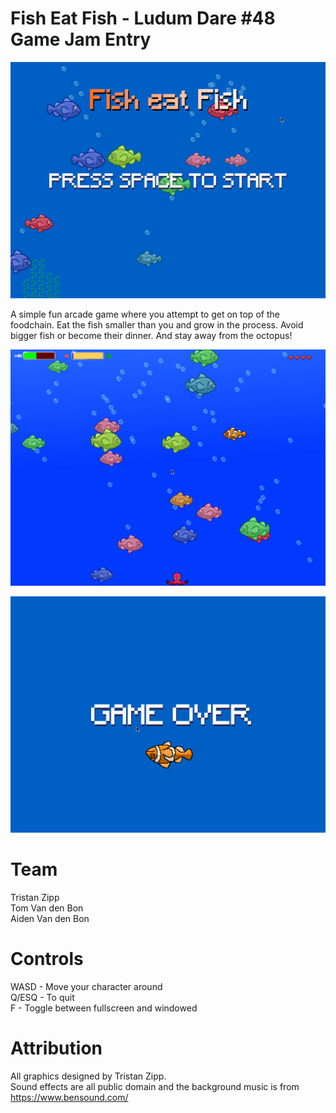 # Fish Eat Fish - Ludum Dare #48 Game Jam Entry 

![TitleScreen](/screenshots/title.png)

A simple fun arcade game where you attempt to get on top of the foodchain. Eat the fish smaller than you and grow in the process. Avoid bigger fish or become their dinner. And stay away from the octopus!

![Gameplay](/screenshots/gameplay.png)

![GameOver](/screenshots/gameover.png)

# Team
Tristan Zipp<br>
Tom Van den Bon<br>
Aiden Van den Bon

# Controls

WASD - Move your character around<br>
Q/ESQ - To quit<br>
F - Toggle between fullscreen and windowed<br>

# Attribution

All graphics designed by Tristan Zipp. <br>
Sound effects are all public domain and the background music is from https://www.bensound.com/
